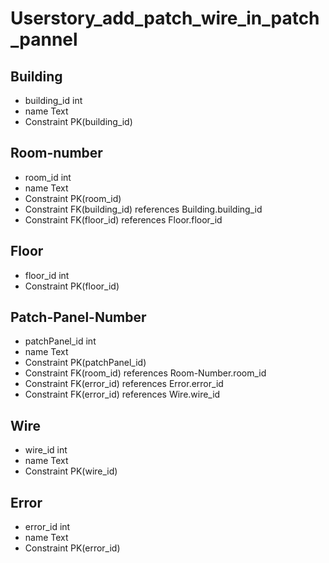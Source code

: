 # Userstory_add_patch_wire_in_patch_pannel

## Building

* building_id int
* name Text
* Constraint PK(building_id)

## Room-number

* room_id int
* name Text
* Constraint PK(room_id)
* Constraint FK(building_id) references Building.building_id
* Constraint FK(floor_id) references Floor.floor_id

## Floor

* floor_id int
* Constraint PK(floor_id)

## Patch-Panel-Number

* patchPanel_id int
* name Text
* Constraint PK(patchPanel_id)
* Constraint FK(room_id) references Room-Number.room_id
* Constraint FK(error_id) references Error.error_id
* Constraint FK(error_id) references Wire.wire_id

## Wire

* wire_id int
* name Text
* Constraint PK(wire_id)

## Error

* error_id int
* name Text
* Constraint PK(error_id)